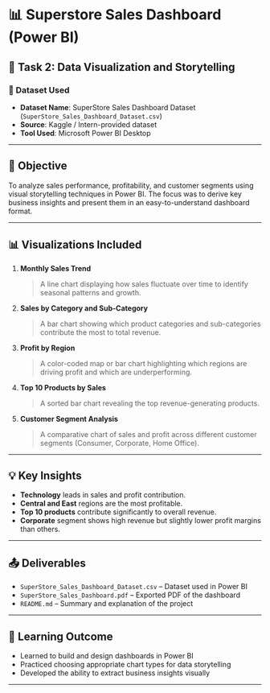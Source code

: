 # 📊 Superstore Sales Dashboard (Power BI)

## 🎯 Task 2: Data Visualization and Storytelling

### 📁 Dataset Used
- **Dataset Name**: SuperStore Sales Dashboard Dataset (`SuperStore_Sales_Dashboard_Dataset.csv`)
- **Source**: Kaggle / Intern-provided dataset
- **Tool Used**: Microsoft Power BI Desktop

---

## 📌 Objective
To analyze sales performance, profitability, and customer segments using visual storytelling techniques in Power BI. The focus was to derive key business insights and present them in an easy-to-understand dashboard format.

---

## 📊 Visualizations Included

1. **Monthly Sales Trend**  
   > A line chart displaying how sales fluctuate over time to identify seasonal patterns and growth.

2. **Sales by Category and Sub-Category**  
   > A bar chart showing which product categories and sub-categories contribute the most to total revenue.

3. **Profit by Region**  
   > A color-coded map or bar chart highlighting which regions are driving profit and which are underperforming.

4. **Top 10 Products by Sales**  
   > A sorted bar chart revealing the top revenue-generating products.

5. **Customer Segment Analysis**  
   > A comparative chart of sales and profit across different customer segments (Consumer, Corporate, Home Office).

---

## 💡 Key Insights

- **Technology** leads in sales and profit contribution.
- **Central and East** regions are the most profitable.
- **Top 10 products** contribute significantly to overall revenue.
- **Corporate** segment shows high revenue but slightly lower profit margins than others.

---

## 📤 Deliverables

- `SuperStore_Sales_Dashboard_Dataset.csv` – Dataset used in Power BI
- `SuperStore_Sales_Dashboard.pdf` – Exported PDF of the dashboard
- `README.md` – Summary and explanation of the project

---

## 🧠 Learning Outcome

- Learned to build and design dashboards in Power BI
- Practiced choosing appropriate chart types for data storytelling
- Developed the ability to extract business insights visually

---


